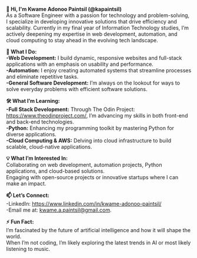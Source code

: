 **👋 Hi, I'm Kwame Adonoo Paintsil (@kapaintsil)** <br>
As a Software Engineer with a passion for technology and problem-solving, 
I specialize in developing innovative solutions that drive efficiency and scalability. 
Currently in my final year of Information Technology studies, I’m actively deepening my expertise in web development, 
automation, and cloud computing to stay ahead in the evolving tech landscape.

**🚀 What I Do:** <br>
**-Web Development:** I build dynamic, responsive websites and full-stack applications with an emphasis on usability and performance. <br>
**-Automation:** I enjoy creating automated systems that streamline processes and eliminate repetitive tasks. <br>
**-General Software Development:** I’m always on the lookout for ways to solve everyday problems with efficient software solutions. <br>

**🛠️ What I’m Learning:** <br>
**-Full Stack Development:** Through The Odin Project: https://www.theodinproject.com/, I’m advancing my skills in both front-end and back-end technologies.<br>
**-Python:** Enhancing my programming toolkit by mastering Python for diverse applications.<br>
**-Cloud Computing & AWS:** Delving into cloud infrastructure to build scalable, cloud-native applications.<br>

**💡 What I’m Interested In:**<br>
Collaborating on web development, automation projects, Python applications, and cloud-based solutions.<br>
Engaging with open-source projects or innovative startups where I can make an impact.<br>

**📫 Let’s Connect:**<br>
-LinkedIn: https://www.linkedin.com/in/kwame-adonoo-paintsil/ <br> 
-Email me at: kwame.a.paintsil@gmail.com.<br>

**⚡ Fun Fact:**<br>
I’m fascinated by the future of artificial intelligence and how it will shape the world. <br>
When I’m not coding, I’m likely exploring the latest trends in AI or most likely listening to music.

<!---
kapaintsil/kapaintsil is a ✨ special ✨ repository because its `README.md` (this file) appears on your GitHub profile.
You can click the Preview link to take a look at your changes.
--->
